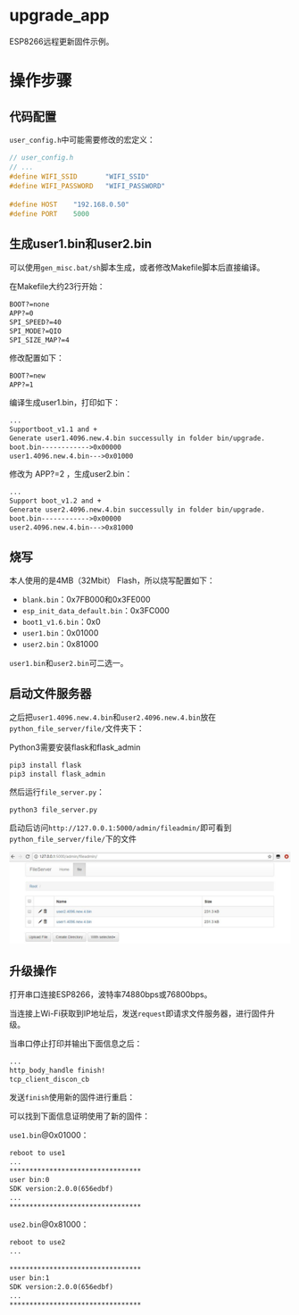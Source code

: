 # upgrade_app

ESP8266远程更新固件示例。

# 操作步骤

## 代码配置

`user_config.h`中可能需要修改的宏定义：

```C
// user_config.h
// ...
#define WIFI_SSID 		"WIFI_SSID"
#define WIFI_PASSWORD	"WIFI_PASSWORD"

#define HOST	"192.168.0.50"
#define PORT	5000
```



## 生成user1.bin和user2.bin

可以使用`gen_misc.bat/sh`脚本生成，或者修改Makefile脚本后直接编译。

在Makefile大约23行开始：

```
BOOT?=none
APP?=0
SPI_SPEED?=40
SPI_MODE?=QIO
SPI_SIZE_MAP?=4
```

修改配置如下：

```
BOOT?=new
APP?=1
```

编译生成user1.bin，打印如下：

```
...
Supportboot_v1.1 and +
Generate user1.4096.new.4.bin successully in folder bin/upgrade.
boot.bin------------>0x00000
user1.4096.new.4.bin--->0x01000
```

修改为 APP?=2 ，生成user2.bin：
```
...
Support boot_v1.2 and +
Generate user2.4096.new.4.bin successully in folder bin/upgrade.
boot.bin------------>0x00000
user2.4096.new.4.bin--->0x81000
```

## 烧写

本人使用的是4MB（32Mbit） Flash，所以烧写配置如下：

- `blank.bin`：0x7FB000和0x3FE000
- `esp_init_data_default.bin`：0x3FC000
- `boot1_v1.6.bin`：0x0
- `user1.bin`：0x01000
- `user2.bin`：0x81000

`user1.bin`和`user2.bin`可二选一。

## 启动文件服务器

之后把`user1.4096.new.4.bin`和`user2.4096.new.4.bin`放在`python_file_server/file/`文件夹下：

Python3需要安装flask和flask_admin

```
pip3 install flask
pip3 install flask_admin
```

然后运行`file_server.py`：

```
python3 file_server.py
```

启动后访问`http://127.0.0.1:5000/admin/fileadmin/`即可看到`python_file_server/file/`下的文件

![file_server](screenshot/file_server.jpg)

## 升级操作

打开串口连接ESP8266，波特率74880bps或76800bps。

当连接上Wi-Fi获取到IP地址后，发送`request`即请求文件服务器，进行固件升级。

当串口停止打印并输出下面信息之后：

```
...
http_body_handle finish!
tcp_client_discon_cb
```

发送`finish`使用新的固件进行重启：

可以找到下面信息证明使用了新的固件：

`use1.bin`@0x01000：

```
reboot to use1
...
*********************************
user bin:0
SDK version:2.0.0(656edbf)
...
*********************************
```

`use2.bin`@0x81000：

```
reboot to use2
...

*********************************
user bin:1
SDK version:2.0.0(656edbf)
...
*********************************
```

